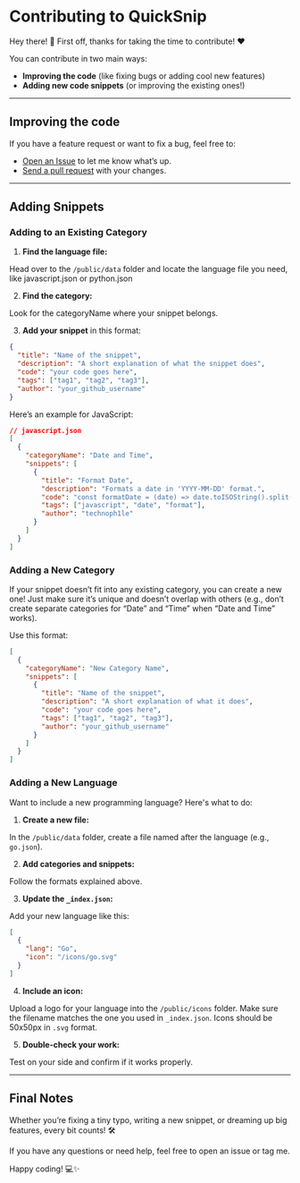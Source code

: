 # Contributing to QuickSnip

Hey there! 👋 First off, thanks for taking the time to contribute! ❤️

You can contribute in two main ways:

- **Improving the code** (like fixing bugs or adding cool new features)
- **Adding new code snippets** (or improving the existing ones!)

---

## Improving the code

If you have a feature request or want to fix a bug, feel free to:

- [Open an Issue](https://github.com/dostonnabotov/sass-template/issues) to let me know what’s up.
- [Send a pull request](https://github.com/dostonnabotov/sass-template/pulls) with your changes.

---

## Adding Snippets

### Adding to an Existing Category

1. **Find the language file:**

Head over to the `/public/data` folder and locate the language file you need, like javascript.json or python.json

2. **Find the category:** 

Look for the categoryName where your snippet belongs.

3. **Add your snippet** in this format:

```json
{
  "title": "Name of the snippet",
  "description": "A short explanation of what the snippet does",
  "code": "your code goes here",
  "tags": ["tag1", "tag2", "tag3"],
  "author": "your_github_username"
}
```

Here’s an example for JavaScript:

```json
// javascript.json
[
  {
    "categoryName": "Date and Time",
    "snippets": [
      {
        "title": "Format Date",
        "description": "Formats a date in 'YYYY-MM-DD' format.",
        "code": "const formatDate = (date) => date.toISOString().split('T')[0];\n\n// Usage:\nconsole.log(formatDate(new Date())); // Output: '2024-12-10'",
        "tags": ["javascript", "date", "format"],
        "author": "technoph1le"
      }
    ]
  }
]
```

### Adding a New Category

If your snippet doesn’t fit into any existing category, you can create a new one! Just make sure it’s unique and doesn’t overlap with others (e.g., don’t create separate categories for “Date” and “Time” when “Date and Time” works).

Use this format:

```json
[
  {
    "categoryName": "New Category Name",
    "snippets": [
      {
        "title": "Name of the snippet",
        "description": "A short explanation of what it does",
        "code": "your code goes here",
        "tags": ["tag1", "tag2", "tag3"],
        "author": "your_github_username"
      }
    ]
  }
]
```

### Adding a New Language

Want to include a new programming language? Here's what to do:

1. **Create a new file:**

In the `/public/data` folder, create a file named after the language (e.g., `go.json`).

2. **Add categories and snippets:**

Follow the formats explained above.

3. **Update the `_index.json`:**

Add your new language like this:

```json
[
  {
    "lang": "Go",
    "icon": "/icons/go.svg"
  }
]
```

4. **Include an icon:**

Upload a logo for your language into the `/public/icons` folder. Make sure the filename matches the one you used in `_index.json`. Icons should be 50x50px in `.svg` format.

5. **Double-check your work:**

Test on your side and confirm if it works properly. 

---

## Final Notes

Whether you’re fixing a tiny typo, writing a new snippet, or dreaming up big features, every bit counts! 🛠️

If you have any questions or need help, feel free to open an issue or tag me.

Happy coding! 💻✨